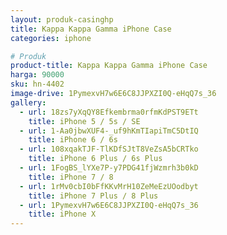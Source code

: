 ```yaml
---
layout: produk-casinghp
title: Kappa Kappa Gamma iPhone Case
categories: iphone

# Produk
product-title: Kappa Kappa Gamma iPhone Case
harga: 90000
sku: hn-4402
image-drive: 1PymexvH7w6E6C8JJPXZI0Q-eHqQ7s_36
gallery:
  - url: 18zs7yXqQY8Efkembrma0rfmKdPST9ETt
    title: iPhone 5 / 5s / SE
  - url: 1-Aa0jbwXUF4-_uf9hKmTIapiTmC5DtIQ
    title: iPhone 6 / 6s
  - url: 108xqakTJF-TlKDfSJtT8VeZsA5bCRTko
    title: iPhone 6 Plus / 6s Plus
  - url: 1FogBS_lYXe7P-y7PDG41fjWzmrh3b0kD
    title: iPhone 7 / 8
  - url: 1rMv0cbI0bFfKKvMrH10ZeMeEzUOodbyt
    title: iPhone 7 Plus / 8 Plus
  - url: 1PymexvH7w6E6C8JJPXZI0Q-eHqQ7s_36
    title: iPhone X
---
```

